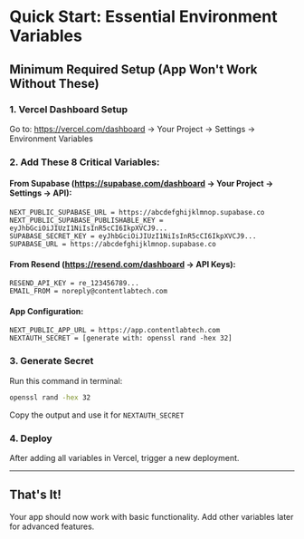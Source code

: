# Quick Start: Essential Environment Variables

## Minimum Required Setup (App Won't Work Without These)

### 1. Vercel Dashboard Setup

Go to: https://vercel.com/dashboard → Your Project → Settings → Environment Variables

### 2. Add These 8 Critical Variables:

#### From Supabase (https://supabase.com/dashboard → Your Project → Settings → API):

```
NEXT_PUBLIC_SUPABASE_URL = https://abcdefghijklmnop.supabase.co
NEXT_PUBLIC_SUPABASE_PUBLISHABLE_KEY = eyJhbGciOiJIUzI1NiIsInR5cCI6IkpXVCJ9...
SUPABASE_SECRET_KEY = eyJhbGciOiJIUzI1NiIsInR5cCI6IkpXVCJ9...
SUPABASE_URL = https://abcdefghijklmnop.supabase.co
```

#### From Resend (https://resend.com/dashboard → API Keys):

```
RESEND_API_KEY = re_123456789...
EMAIL_FROM = noreply@contentlabtech.com
```

#### App Configuration:

```
NEXT_PUBLIC_APP_URL = https://app.contentlabtech.com
NEXTAUTH_SECRET = [generate with: openssl rand -hex 32]
```

### 3. Generate Secret

Run this command in terminal:

```bash
openssl rand -hex 32
```

Copy the output and use it for `NEXTAUTH_SECRET`

### 4. Deploy

After adding all variables in Vercel, trigger a new deployment.

---

## That's It!

Your app should now work with basic functionality. Add other variables later for advanced features.
